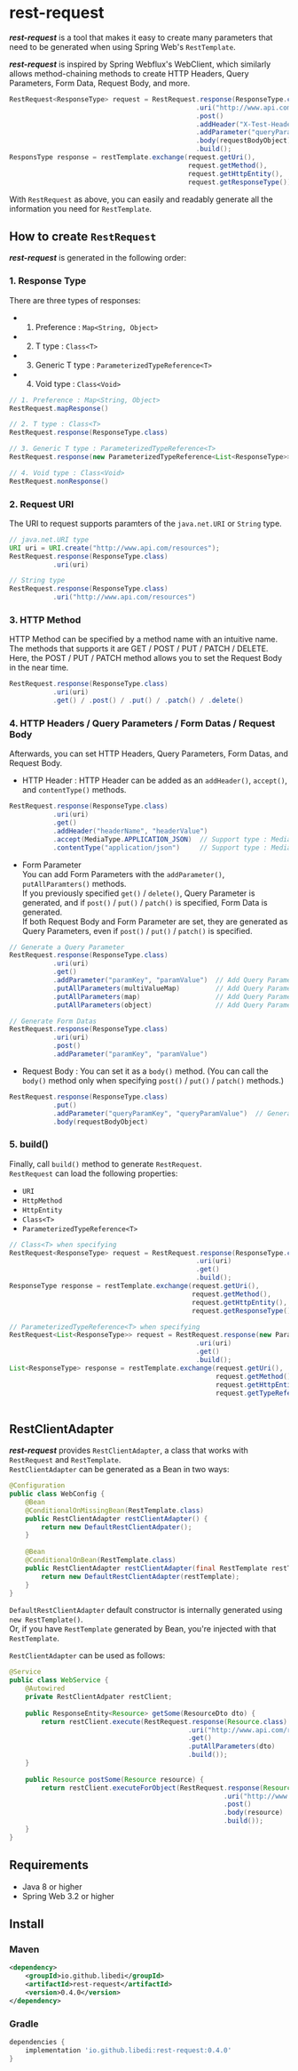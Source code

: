 # rest-request
***rest-request*** is a tool that makes it easy to create many parameters that need to be generated when using Spring Web's `RestTemplate`.  

***rest-request*** is inspired by Spring Webflux's WebClient, which similarly allows method-chaining methods to create HTTP Headers, Query Parameters, Form Data, Request Body, and more.
~~~java
RestRequest<ResponseType> request = RestRequest.response(ResponseType.class)
                                               .uri("http://www.api.com/resources")
                                               .post()
                                               .addHeader("X-Test-Header-Name", "XTestHeaderValue")
                                               .addParameter("queryParamKey", "queryParamValue")
                                               .body(requestBodyObject)
                                               .build();
ResponsType response = restTemplate.exchange(request.getUri(),
                                             request.getMethod(),
                                             request.getHttpEntity(),
                                             request.getResponseType());
~~~
With `RestRequest` as above, you can easily and readably generate all the information you need for `RestTemplate`.

## How to create `RestRequest`
***rest-request*** is generated in the following order:

### 1. Response Type
There are three types of responses:
- 1. Preference : `Map<String, Object>`
- 2. T type : `Class<T>`
- 3. Generic T type : `ParameterizedTypeReference<T>`
- 4. Void type : `Class<Void>`
~~~java
// 1. Preference : Map<String, Object>
RestRequest.mapResponse()

// 2. T type : Class<T>
RestRequest.response(ResponseType.class)

// 3. Generic T type : ParameterizedTypeReference<T>
RestRequest.response(new ParameterizedTypeReference<List<ResponseType>>(){})

// 4. Void type : Class<Void>
RestRequest.nonResponse()
~~~

### 2. Request URI
The URI to request supports paramters of the `java.net.URI` or `String` type.
~~~java
// java.net.URI type
URI uri = URI.create("http://www.api.com/resources");
RestRequest.response(ResponseType.class)
           .uri(uri)

// String type
RestRequest.response(ResponseType.class)
           .uri("http://www.api.com/resources")
~~~

### 3. HTTP Method
HTTP Method can be specified by a method name with an intuitive name. The methods that supports it are GET / POST / PUT / PATCH / DELETE. Here, the POST / PUT / PATCH method allows you to set the Request Body in the near time.
~~~java
RestRequest.response(ResponseType.class)
           .uri(uri)
           .get() / .post() / .put() / .patch() / .delete()
~~~

### 4. HTTP Headers / Query Parameters / Form Datas / Request Body
Afterwards, you can set HTTP Headers, Query Parameters, Form Datas, and Request Body.

- HTTP Header : HTTP Header can be added as an `addHeader()`, `accept()`, and `contentType()` methods.
~~~java
RestRequest.response(ResponseType.class)
           .uri(uri)
           .get()
           .addHeader("headerName", "headerValue")
           .accept(MediaType.APPLICATION_JSON)  // Support type : MediaType, String
           .contentType("application/json")     // Support type : MediaType, String
~~~
- Form Parameter  
You can add Form Parameters with the `addParameter()`, `putAllParamters()` methods.  
If you previously specified `get()` / `delete()`, Query Parameter is generated, and if `post()` / `put()` / `patch()` is specified, Form Data is generated.  
If both Request Body and Form Parameter are set, they are generated as Query Parameters, even if `post()` / `put()` / `patch()` is specified.
~~~java
// Generate a Query Parameter
RestRequest.response(ResponseType.class)
           .uri(uri)
           .get()
           .addParameter("paramKey", "paramValue")  // Add Query Parameter : key-value
           .putAllParameters(multiValueMap)         // Add Query Parameter : MultiValueMap<String, Object>
           .putAllParameters(map)                   // Add Query Parameter : Map<String, Object>
           .putAllParameters(object)                // Add Query Parameter : Object

// Generate Form Datas
RestRequest.response(ResponseType.class)
           .uri(uri)
           .post()
           .addParameter("paramKey", "paramValue")
~~~
- Request Body : You can set it as a `body()` method. (You can call the `body()` method only when specifying `post()` / `put()` / `patch()` methods.)
~~~java
RestRequest.response(ResponseType.class)
           .put()
           .addParameter("queryParamKey", "queryParamValue")  // Generate Query Parameter
           .body(requestBodyObject)
~~~

### 5. build()
Finally, call `build()` method to generate `RestRequest`.  
`RestRequest` can load the following properties:
- `URI`
- `HttpMethod`
- `HttpEntity`
- `Class<T>`
- `ParameterizedTypeReference<T>`
~~~java
// Class<T> when specifying
RestRequest<ResponseType> request = RestRequest.response(ResponseType.class)
                                               .uri(uri)
                                               .get()
                                               .build();
ResponseType response = restTemplate.exchange(request.getUri(),
                                              request.getMethod(),
                                              request.getHttpEntity(),
                                              request.getResponseType());

// ParameterizedTypeReference<T> when specifying
RestRequest<List<ResponseType>> request = RestRequest.response(new ParameterizedTypeReference<List<ResponseType>>(){})
                                               .uri(uri)
                                               .get()
                                               .build();
List<ResponseType> response = restTemplate.exchange(request.getUri(),
                                                    request.getMethod(),
                                                    request.getHttpEntity(),
                                                    request.getTypeReference());
                  
~~~

## RestClientAdapter
***rest-request*** provides `RestClientAdapter`, a class that works with `RestRequest` and `RestTemplate`.  
`RestClientAdapter` can be generated as a Bean in two ways:
~~~java
@Configuration
public class WebConfig {
    @Bean
    @ConditionalOnMissingBean(RestTemplate.class)
    public RestClientAdapter restClientAdapter() {
        return new DefaultRestClientAdpater();
    }
    
    @Bean
    @ConditionalOnBean(RestTemplate.class)
    public RestClientAdapter restClientAdapter(final RestTemplate restTemplate) {
        return new DefaultRestClientAdapter(restTemplate);
    }
}
~~~
`DefaultRestClientAdapter` default constructor is internally generated using `new RestTemplate()`.  
Or, if you have `RestTemplate` generated by Bean, you're injected with that `RestTemplate`.  
  
`RestClientAdapter` can be used as follows:
~~~java
@Service
public class WebService {
    @Autowired
    private RestClientAdpater restClient;
    
    public ResponseEntity<Resource> getSome(ResourceDto dto) {
        return restClient.execute(RestRequest.response(Resource.class)
                                             .uri("http://www.api.com/resources")
                                             .get()
                                             .putAllParameters(dto)
                                             .build());
    }
    
    public Resource postSome(Resource resource) {
        return restClient.executeForObject(RestRequest.response(Resource.class)
                                                      .uri("http://www.api.com/resources")
                                                      .post()
                                                      .body(resource)
                                                      .build());
    }
}
~~~

## Requirements
- Java 8 or higher
- Spring Web 3.2 or higher

## Install
### Maven
~~~xml
<dependency>
    <groupId>io.github.libedi</groupId>
    <artifactId>rest-request</artifactId>
    <version>0.4.0</version>
</dependency>
~~~
### Gradle
~~~groovy
dependencies {
    implementation 'io.github.libedi:rest-request:0.4.0'
}
~~~

